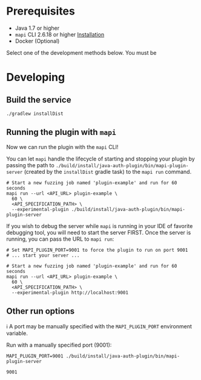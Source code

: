 # Prerequisites

* Java 1.7 or higher
* `mapi` CLI 2.6.18 or higher [Installation](https://mayhem4api.forallsecure.com/docs/ch01-01-installation.html)
* Docker (Optional)


Select one of the development methods below. You must be

# Developing

## Build the service

```shell
./gradlew installDist
```

## Running the plugin with `mapi`

Now we can run the plugin with the `mapi` CLI!

You can let `mapi` handle the lifecycle of starting and stopping your plugin
by passing the path to `./build/install/java-auth-plugin/bin/mapi-plugin-server`
(created by the `installDist` gradle task) to the `mapi run` command.


```shell
# Start a new fuzzing job named 'plugin-example' and run for 60 seconds
mapi run --url <API_URL> plugin-example \
  60 \
  <API_SPECIFICATION_PATH> \
  --experimental-plugin ./build/install/java-auth-plugin/bin/mapi-plugin-server
```

If you wish to debug the server while `mapi` is running in your IDE of favorite
debugging tool, you will need to start the server FIRST. Once the server is running,
you can pass the URL to `mapi run`:

```shell
# Set MAPI_PLUGIN_PORT=9001 to force the plugin to run on port 9001
# ... start your server ...

# Start a new fuzzing job named 'plugin-example' and run for 60 seconds
mapi run --url <API_URL> plugin-example \
  60 \
  <API_SPECIFICATION_PATH> \
  --experimental-plugin http://localhost:9001
```


## Other run options

ℹ️ A port may be manually specified with the `MAPI_PLUGIN_PORT` environment variable.

Run with a manually specified port (9001):

```shell
MAPI_PLUGIN_PORT=9001 ./build/install/java-auth-plugin/bin/mapi-plugin-server

9001
```